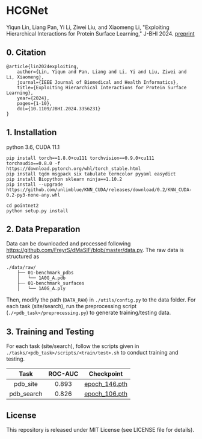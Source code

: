 # HCGNet

Yiqun Lin, Liang Pan, Yi Li, Ziwei Liu, and Xiaomeng Li, "Exploiting Hierarchical Interactions for Protein Surface Learning," J-BHI 2024. [preprint](https://arxiv.org/abs/2401.10144)

## 0. Citation

```
@article{lin2024exploiting,
    author={Lin, Yiqun and Pan, Liang and Li, Yi and Liu, Ziwei and Li, Xiaomeng},
    journal={IEEE Journal of Biomedical and Health Informatics}, 
    title={Exploiting Hierarchical Interactions for Protein Surface Learning}, 
    year={2024},
    pages={1-10},
    doi={10.1109/JBHI.2024.3356231}
}
```

## 1. Installation

python 3.6, CUDA 11.1

```shell
pip install torch==1.8.0+cu111 torchvision==0.9.0+cu111 torchaudio==0.8.0 -f https://download.pytorch.org/whl/torch_stable.html
pip install tqdm msgpack six tabulate termcolor pyyaml easydict
pip install Biopython sklearn ninja==1.10.2
pip install --upgrade https://github.com/unlimblue/KNN_CUDA/releases/download/0.2/KNN_CUDA-0.2-py3-none-any.whl

cd pointnet2
python setup.py install
```

## 2. Data Preparation

Data can be downloaded and processed following https://github.com/FreyrS/dMaSIF/blob/master/data.py. The raw data is structured as

```
./data/raw/
    ├── 01-benchmark_pdbs
    │   └── 1A0G_A.pdb
    ├── 01-benchmark_surfaces
    │   └── 1A0G_A.ply
```

Then, modify the path (`DATA_RAW`) in `./utils/config.py` to the data folder. For each task (site/search), run the preprocessing script (`./<pdb_task>/preprocessing.py`) to generate training/testing data.

## 3. Training and Testing

For each task (site/search), follow the scripts given in `./tasks/<pdb_task>/scripts/<train/test>.sh` to conduct training and testing.

|    Task    | ROC-AUC |                          Checkpoint                          |
| :--------: | :-----: | :----------------------------------------------------------: |
|  pdb_site  |  0.893  | [epoch_146.pth](https://drive.google.com/file/d/1xit-W6v78Z4S3fKksIcPIhAPaIn7eU5n/view?usp=sharing) |
| pdb_search |  0.826  | [epoch_106.pth](https://drive.google.com/file/d/1CnK-Tdi-5rq0723py25jSpesOlRgj1NG/view?usp=sharing) |


## License

This repository is released under MIT License (see LICENSE file for details).
